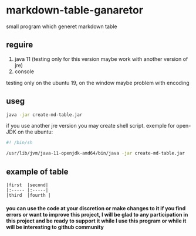 # markdown-table-ganaretor
small program which generet markdown table

## reguire
1. java 11 (testing only for this version maybe work with another version of jre)
2. console

testing only on the ubuntu 19, on the window maybe problem with encoding

## useg
```bash
java -jar create-md-table.jar
```
if you use another jre version you may create shell script. exemple for open-JDK on the ubuntu:
```bash
#! /bin/sh

/usr/lib/jvm/java-11-openjdk-amd64/bin/java -jar create-md-table.jar
```
## example of table
 ```
 |first  |second|
 |:----- |:-----|
 |third  |fourth |
```
#### you can use the code at your discretion or make changes to it if you find errors or want to improve this project, I will be glad to any participation in this project and be ready to support it while I use this program or while it will be interesting to github community
